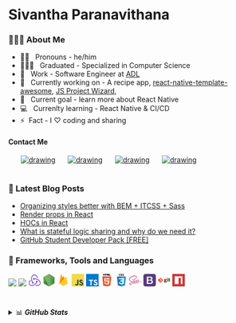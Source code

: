 # Sivantha Paranavithana


 ### 👨🏾‍💻 About Me

- 👶🏾 &nbsp; Pronouns - he/him
- 👨🏽‍🎓 &nbsp; Graduated - Specialized in Computer Science
- 💼 &nbsp; Work - Software Engineer at [ADL](https://www.axiatadigitallabs.com)
- 🔖 &nbsp; Currently working on - A recipe app, [react-native-template-awesome](https://www.npmjs.com/package/react-native-template-awesome), [JS Project Wizard](https://sivantha96.github.io/js-project-wizard/), 
- 🎯 &nbsp; Current goal - learn more about React Native
- 💻 &nbsp; Currenlty learning - React Native & CI/CD
- ⚡ &nbsp;Fact - I ♡ coding and sharing



 #### Contact Me
<div style="display:flex; margin-left: 25px;">
<a href="https://www.facebook.com/sivantha96/" >
<img src="https://raw.githubusercontent.com/gilbarbara/logos/master/logos/facebook.svg" alt="drawing" width="30" style="display: inline;"/>
</a>
<a href="https://twitter.com/sivantha96" >
<img src="https://raw.githubusercontent.com/gilbarbara/logos/master/logos/twitter.svg" alt="drawing" width="30" style="display: inline; margin-left: 25px;"/>
</a>
<a href="https://www.linkedin.com/in/sivantha96/" >
<img src="https://raw.githubusercontent.com/gilbarbara/logos/master/logos/linkedin-icon.svg" alt="drawing" width="30" style="display: inline; margin-left: 25px;"/>
</a>
<a href="mailto:sivantha.paranavithana@gmail.com" >
<img src="https://raw.githubusercontent.com/gilbarbara/logos/master/logos/google-gmail.svg" alt="drawing" width="30" style="display: inline; margin-left: 25px;"/>
</a>
</div>

#


### 📩 Latest Blog Posts
<!-- BLOG-POST-LIST:START -->
- [Organizing styles better with BEM + ITCSS + Sass](https://dev.to/sivantha96/organizing-styles-better-with-bem-itcss-sass-43d0)
- [Render props in React](https://dev.to/sivantha96/render-props-d06)
- [HOCs in React](https://dev.to/sivantha96/hocs-in-react-caj)
- [What is stateful logic sharing and why do we need it?](https://dev.to/sivantha96/what-is-stateful-logic-sharing-and-why-do-we-need-it-3fdg)
- [GitHub Student Developer Pack [FREE]](https://dev.to/sivantha96/github-student-developer-pack-2020-15kg)
<!-- BLOG-POST-LIST:END -->


### 🔲 Frameworks, Tools and Languages

<code><img height="25" src="https://raw.githubusercontent.com/gilbarbara/logos/master/logos/react.svg"></code>
<code><img height="25" src="https://raw.githubusercontent.com/gilbarbara/logos/master/logos/angular-icon.svg"></code>
<code><img height="25" src="https://raw.githubusercontent.com/github/explore/80688e429a7d4ef2fca1e82350fe8e3517d3494d/topics/redux/redux.png"></code>
<code><img height="25" src="https://raw.githubusercontent.com/github/explore/80688e429a7d4ef2fca1e82350fe8e3517d3494d/topics/nodejs/nodejs.png"></code>
<code><img height="25" src="https://raw.githubusercontent.com/github/explore/80688e429a7d4ef2fca1e82350fe8e3517d3494d/topics/firebase/firebase.png"></code>
<code><img height="25" src="https://raw.githubusercontent.com/github/explore/80688e429a7d4ef2fca1e82350fe8e3517d3494d/topics/javascript/javascript.png"></code>
<code><img height="25" src="https://raw.githubusercontent.com/github/explore/80688e429a7d4ef2fca1e82350fe8e3517d3494d/topics/typescript/typescript.png"></code>
<code><img height="25" src="https://raw.githubusercontent.com/github/explore/80688e429a7d4ef2fca1e82350fe8e3517d3494d/topics/html/html.png"></code>
<code><img height="25" src="https://raw.githubusercontent.com/github/explore/80688e429a7d4ef2fca1e82350fe8e3517d3494d/topics/css/css.png"></code>
<code><img height="25" src="https://raw.githubusercontent.com/github/explore/80688e429a7d4ef2fca1e82350fe8e3517d3494d/topics/sass/sass.png"></code>
<code><img height="25" src="https://raw.githubusercontent.com/github/explore/80688e429a7d4ef2fca1e82350fe8e3517d3494d/topics/bootstrap/bootstrap.png"></code>
<code><img height="25" src="https://raw.githubusercontent.com/github/explore/80688e429a7d4ef2fca1e82350fe8e3517d3494d/topics/git/git.png"></code>
<code><img height="25" src="https://raw.githubusercontent.com/github/explore/80688e429a7d4ef2fca1e82350fe8e3517d3494d/topics/npm/npm.png"></code>

# 

<details>
  <summary>📊 <b><i>GitHub Stats</i></b></summary>
  <img src="https://github-readme-stats.vercel.app/api?username=sivantha96&show_icons=true&theme=gotham" alt="Sivantha's GitHub Stats" />
</details>
